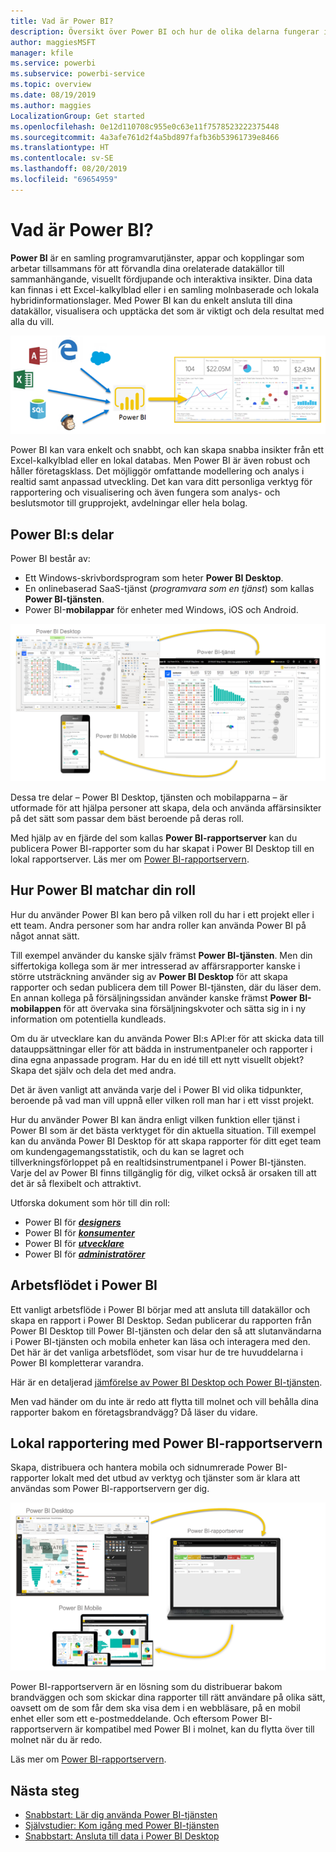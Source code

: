 ```yaml
---
title: Vad är Power BI?
description: Översikt över Power BI och hur de olika delarna fungerar ihop – Power BI Desktop, Power BI-tjänsten, Power BI Mobile, rapportservern och Power BI Embedded.
author: maggiesMSFT
manager: kfile
ms.service: powerbi
ms.subservice: powerbi-service
ms.topic: overview
ms.date: 08/19/2019
ms.author: maggies
LocalizationGroup: Get started
ms.openlocfilehash: 0e12d110708c955e0c63e11f7578523222375448
ms.sourcegitcommit: 4a3afe761d2f4a5bd897fafb36b53961739e8466
ms.translationtype: HT
ms.contentlocale: sv-SE
ms.lasthandoff: 08/20/2019
ms.locfileid: "69654959"
---
```

# <a name="what-is-power-bi"></a>Vad är Power BI?
**Power BI** är en samling programvarutjänster, appar och kopplingar som arbetar tillsammans för att förvandla dina orelaterade datakällor till sammanhängande, visuellt fördjupande och interaktiva insikter. Dina data kan finnas i ett Excel-kalkylblad eller i en samling molnbaserade och lokala hybridinformationslager. Med Power BI kan du enkelt ansluta till dina datakällor, visualisera och upptäcka det som är viktigt och dela resultat med alla du vill.

![diagram som visar indatakällor för Power BI](media/power-bi-overview/power-bi-input-new.png)

Power BI kan vara enkelt och snabbt, och kan skapa snabba insikter från ett Excel-kalkylblad eller en lokal databas. Men Power BI är även robust och håller företagsklass. Det möjliggör omfattande modellering och analys i realtid samt anpassad utveckling. Det kan vara ditt personliga verktyg för rapportering och visualisering och även fungera som analys- och beslutsmotor till grupprojekt, avdelningar eller hela bolag.

## <a name="the-parts-of-power-bi"></a>Power BI:s delar
Power BI består av: 
- Ett Windows-skrivbordsprogram som heter **Power BI Desktop**.
- En onlinebaserad SaaS-tjänst (*programvara som en tjänst*) som kallas **Power BI-tjänsten**. 
- Power BI-**mobilappar** för enheter med Windows, iOS och Android.

![Power BI Desktop, service, mobile](media/power-bi-overview/power-bi-overview-blocks.png)

Dessa tre delar – Power BI Desktop, tjänsten och mobilapparna – är utformade för att hjälpa personer att skapa, dela och använda affärsinsikter på det sätt som passar dem bäst beroende på deras roll.

Med hjälp av en fjärde del som kallas **Power BI-rapportserver** kan du publicera Power BI-rapporter som du har skapat i Power BI Desktop till en lokal rapportserver. Läs mer om [Power BI-rapportservern](#on-premises-reporting-with-power-bi-report-server).

## <a name="how-power-bi-matches-your-role"></a>Hur Power BI matchar din roll
Hur du använder Power BI kan bero på vilken roll du har i ett projekt eller i ett team. Andra personer som har andra roller kan använda Power BI på något annat sätt.

Till exempel använder du kanske själv främst **Power BI-tjänsten**. Men din siffertokiga kollega som är mer intresserad av affärsrapporter kanske i större utsträckning använder sig av **Power BI Desktop** för att skapa rapporter och sedan publicera dem till Power BI-tjänsten, där du läser dem. En annan kollega på försäljningssidan använder kanske främst **Power BI-mobilappen** för att övervaka sina försäljningskvoter och sätta sig in i ny information om potentiella kundleads.

Om du är utvecklare kan du använda Power BI:s API:er för att skicka data till datauppsättningar eller för att bädda in instrumentpaneler och rapporter i dina egna anpassade program. Har du en idé till ett nytt visuellt objekt? Skapa det själv och dela det med andra.  

Det är även vanligt att använda varje del i Power BI vid olika tidpunkter, beroende på vad man vill uppnå eller vilken roll man har i ett visst projekt.

Hur du använder Power BI kan ändra enligt vilken funktion eller tjänst i Power BI som är det bästa verktyget för din aktuella situation. Till exempel kan du använda Power BI Desktop för att skapa rapporter för ditt eget team om kundengagemangsstatistik, och du kan se lagret och tillverkningsförloppet på en realtidsinstrumentpanel i Power BI-tjänsten. Varje del av Power BI finns tillgänglig för dig, vilket också är orsaken till att det är så flexibelt och attraktivt.

Utforska dokument som hör till din roll:
- Power BI för [***designers***](desktop-what-is-desktop.md)
- Power BI för [***konsumenter***](consumer/end-user-consumer.md)
- Power BI för [***utvecklare***](developer/what-can-you-do.md)
- Power BI för [***administratörer***](service-admin-administering-power-bi-in-your-organization.md)

## <a name="the-flow-of-work-in-power-bi"></a>Arbetsflödet i Power BI
Ett vanligt arbetsflöde i Power BI börjar med att ansluta till datakällor och skapa en rapport i Power BI Desktop. Sedan publicerar du rapporten från Power BI Desktop till Power BI-tjänsten och delar den så att slutanvändarna i Power BI-tjänsten och mobila enheter kan läsa och interagera med den.
Det här är det vanliga arbetsflödet, som visar hur de tre huvuddelarna i Power BI kompletterar varandra.

Här är en detaljerad [jämförelse av Power BI Desktop och Power BI-tjänsten](service-service-vs-desktop.md).

Men vad händer om du inte är redo att flytta till molnet och vill behålla dina rapporter bakom en företagsbrandvägg?  Då läser du vidare.

## <a name="on-premises-reporting-with-power-bi-report-server"></a>Lokal rapportering med Power BI-rapportservern
Skapa, distribuera och hantera mobila och sidnumrerade Power BI-rapporter lokalt med det utbud av verktyg och tjänster som är klara att användas som Power BI-rapportservern ger dig.

![diagram för lokal rapportering](media/power-bi-overview/power-bi-report-server2.png)

Power BI-rapportservern är en lösning som du distribuerar bakom brandväggen och som skickar dina rapporter till rätt användare på olika sätt, oavsett om de som får dem ska visa dem i en webbläsare, på en mobil enhet eller som ett e-postmeddelande. Och eftersom Power BI-rapportservern är kompatibel med Power BI i molnet, kan du flytta över till molnet när du är redo. 

Läs mer om [Power BI-rapportservern](report-server/get-started.md).

## <a name="next-steps"></a>Nästa steg
- [Snabbstart: Lär dig använda Power BI-tjänsten](service-the-new-power-bi-experience.md)   
- [Självstudier: Kom igång med Power BI-tjänsten](service-get-started.md)
- [Snabbstart: Ansluta till data i Power BI Desktop](desktop-quickstart-connect-to-data.md)

